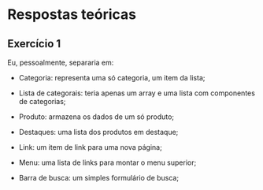 # Respostas teóricas

## Exercício 1
Eu, pessoalmente, separaria em:

- Categoria: representa uma só categoria, um item da lista;

- Lista de categorais: teria apenas um array e uma lista com componentes de categorias;

- Produto: armazena os dados de um só produto;

- Destaques: uma lista dos produtos em destaque;

- Link: um item de link para uma nova página;

- Menu: uma lista de links para montar o menu superior;

- Barra de busca: um simples formulário de busca;